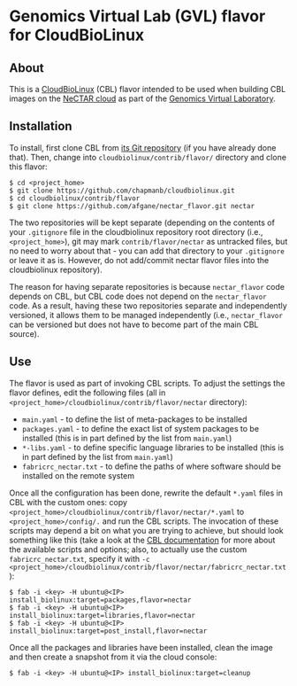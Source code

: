 Genomics Virtual Lab (GVL) flavor for CloudBioLinux
===================================================

About
-----
This is a [CloudBioLinux][1] (CBL) flavor intended to be used when building
CBL images on the [NeCTAR cloud][2] as part of the [Genomics Virtual Laboratory][3].

Installation
------------
To install, first clone CBL from [its Git repository][4] (if you have already
done that). Then, change into ``cloudbiolinux/contrib/flavor/`` directory and
clone this flavor:

    $ cd <project_home>
    $ git clone https://github.com/chapmanb/cloudbiolinux.git
    $ cd cloudbiolinux/contrib/flavor
    $ git clone https://github.com/afgane/nectar_flavor.git nectar

The two repositories will be kept separate (depending on the contents of
your ``.gitignore`` file in the cloudbiolinux repository root directory
(i.e., ``<project_home>``), git may mark ``contrib/flavor/nectar`` as
untracked files, but no need to worry about that - you can add that
directory to your ``.gitignore`` or leave it as is. However, do not add/commit
nectar flavor files into the cloudbiolinux repository).

The reason for having separate repositories is because ``nectar_flavor`` code
depends on CBL, but CBL code does not depend on the ``nectar_flavor`` code.
As a result, having these two repositories separate and independently versioned,
it allows them to be managed independently (i.e., ``nectar_flavor`` can be versioned
but does not have to become part of the main CBL source).

Use
---
The flavor is used as part of invoking CBL scripts. To adjust the settings the flavor defines,
edit the following files (all in ``<project_home>/cloudbiolinux/contrib/flavor/nectar`` directory):

* ``main.yaml`` - to define the list of meta-packages to be
  installed
* ``packages.yaml`` - to define the exact list of system packages to be
  installed (this is in part defined by the list from ``main.yaml``)
* ``*-libs.yaml`` - to define specific language libraries to be installed
  (this is in part defined by the list from ``main.yaml``)
* ``fabricrc_nectar.txt`` - to define the paths of where software
  should be installed on the remote system

Once all the configuration has been done, rewrite the default ``*.yaml`` files
in CBL with the custom ones: copy
``<project_home>/cloudbiolinux/contrib/flavor/nectar/*.yaml`` to
``<project_home>/config/.`` and run the CBL scripts. The invocation
of these scripts may depend a bit on what you are trying to achieve, but should
look something like this (take a look at the [CBL documentation][4] for more
about the available scripts and options; also, to actually use the custom
``fabricrc_nectar.txt``, specify it with
``-c <project_home>/cloudbiolinux/contrib/flavor/nectar/fabricrc_nectar.txt``):

    $ fab -i <key> -H ubuntu@<IP> install_biolinux:target=packages,flavor=nectar
    $ fab -i <key> -H ubuntu@<IP> install_biolinux:target=libraries,flavor=nectar
    $ fab -i <key> -H ubuntu@<IP> install_biolinux:target=post_install,flavor=nectar


Once all the packages and libraries have been installed, clean the image and
then create a snapshot from it via the cloud console:

    $ fab -i <key> -H ubuntu@<IP> install_biolinux:target=cleanup


[1]: http://cloudbiolinux.org/
[2]: http://nectar.org.au/research-cloud
[3]: https://genome.edu.au/wiki/GVL
[4]: https://github.com/chapmanb/cloudbiolinux
